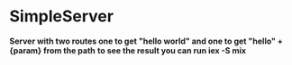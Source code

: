 # SimpleServer

**Server with two routes one to get "hello world" and one to get "hello" + {param} from the path**
**to see the result you can run iex -S mix**
